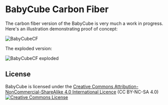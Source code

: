 # BabyCube Carbon Fiber

The carbon fiber version of the BabyCube is very much a work in progress. Here's an illustration demonstrating proof of concept:

![BabyCubeCF](BC200_CF_assembled.png)

The exploded version:

![BabyCubeCF exploded](BC200_CF_assembly.png)

## License

BabyCube is licensed under the [Creative Commons Attribution-NonCommercial-ShareAlike 4.0 International Licence](https://creativecommons.org/licenses/by-nc-sa/4.0/)
(CC BY-NC-SA 4.0)<br />
<a rel="license" href="http://creativecommons.org/licenses/by-nc-sa/4.0/">
<img alt="Creative Commons License" style="border-width:0" src="https://i.creativecommons.org/l/by-nc-sa/4.0/88x31.png" /></a>
